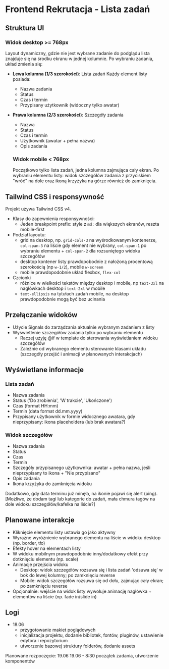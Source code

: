 # Frontend Rekrutacja - Lista zadań

## Struktura UI

### Widok desktop >= 768px
Layout dynamiczny, gdzie nie jest wybrane zadanie do podglądu lista znajduje się na środku ekranu w jednej kolumnie.
Po wybraniu zadania, układ zmienia się:
- **Lewa kolumna (1/3 szerokości)**: Lista zadań
Każdy element listy posiada:
  - Nazwa zadania
  - Status
  - Czas i termin
  - Przypisany użytkownik (widoczny tylko awatar)
- **Prawa kolumna (2/3 szerokości)**: Szczegóły zadania
  - Nazwa
  - Status
  - Czas i termin
  - Użytkownik (awatar + pełna nazwa)
  - Opis zadania

  ### Widok mobile < 768px
  Początkowo tylko lista zadań, jedna kolumna zajmująca cały ekran.
  Po wybraniu elementu listy: widok szczegółów zadania z przyciskiem "wróć" na dole oraz ikoną krzyżyka na górze również do zamknięcia.

## Tailwind CSS i responsywność

Projekt używa Tailwind CSS v4.

- Klasy do zapewnienia responsywności:
    - Jeden breakpoint prefix: style z `md:` dla większych ekranów, reszta mobile-first
- Podział layoutu:
    - grid na desktop, np. `grid-cols-3` na wyśrodkowanym kontenerze, `col-span-3` na liście gdy element nie wybrany, `col-span-1` po wybraniu elementu + `col-span-2` dla rozsuniętego widoku szczegółów
    - desktop kontener listy prawdopobodnie z nałożoną procentową szerokością (np `w-1/2`), mobile `w-screen`
    - mobile prawdopodobnie układ flexbox, `flex-col`
- Czcionki
    - różnice w wielkości tekstów między desktop i mobile, np `text-3xl` na nagłówkach desktop i `text-2xl` w mobile
    - `text-ellipsis` na tytułach zadań mobile, na desktop prawdopodobnie mogą być bez ucinania

## Przełączanie widoków

- Użycie Signals do zarządzania aktualnie wybranym zadaniem z listy
- Wyświetlenie szczegółów zadania tylko po wybraniu elementu
    - Raczej użyję @if w template do sterowania wyświetlaniem widoku szczegółów
    - Zależnie od wybranego elementu sterowanie klasami układu
(szczegóły przejść i animacji w planowanych interakcjach)

## Wyświetlane informacje

### Lista zadań
- Nazwa zadania
- Status ('Do zrobienia', 'W trakcie', 'Ukończone')
- Czas (format HH:mm)
- Termin (data format dd.mm.yyyy)
- Przypisany użytkownik w formie widocznego awatara, gdy nieprzypisany: ikona placeholdera (lub brak awatara?)

### Widok szczegółów
- Nazwa zadania
- Status
- Czas
- Termin
- Szczegóły przypisanego użytkownika: awatar + pełna nazwa, jeśli nieprzypisany to ikona + "Nie przypisano"
- Opis zadania
- Ikona krzyżyka do zamknięcia widoku

Dodatkowo, gdy data terminu już minęła, na ikonie pojawi się alert (ping).
[Możliwe, że dodam tagi lub kategorie do zadań, mała chmura tagów na dole widoku szczegółów/kafelka na liście?]

## Planowane interakcje

- Kliknięcie elementu listy ustawia go jako aktywny
- Wyraźne wyróżnienie wybranego elementu na liście w widoku desktop (np. border, tło)
- Efekty hover na elementach listy
- W widoku mobilnym prawdopodobnie inny/dodatkowy efekt przy dotknięciu elementu (np. scale)
- Animacje przejścia widoku
    - Desktop: widok szczegółów rozsuwa się i lista zadań 'odsuwa się' w bok do lewej kolumny; po zamknięciu reverse 
    - Mobile: widok szczegółów rozsuwa się od dołu, zajmując cały ekran; po zamknięciu reverse
- Opcjonalnie: wejście na widok listy wywołuje animację nagłówka + elementów na liście (np. fade in/slide in) 

## Logi

- 18.06
    - przygotowanie makiet poglądowych 
    - inicjalizacja projektu, dodanie bibliotek, fontów, pluginów, ustawienie edytora i repozytorium
    - utworzenie bazowej struktury folderów, dodanie assets

Planowane rozpoczęcie: 19.06
19.06
    - 8:30 początek zadania, utworzenie komponentów